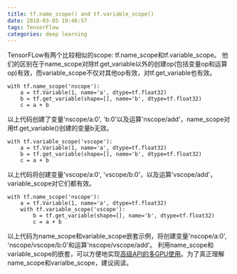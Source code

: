 ```yaml
---
title: tf.name_scope() and tf.variable_scope()
date: 2018-03-05 19:46:57
tags: TensorFlow
categories: deep learning
---
```


TensorFLow有两个比较相似的scope: tf.name_scope和tf.variable_scope。
他们的区别在于name_scope对除tf.get_variable以外的创建op(包括变量op和运算op)有效，而variable_scope不仅对其他op有效，对tf.get_variable也有效。
```
with tf.name_scope('nscope'):
	a = tf.Variable(1, name='a', dtype=tf.float32)
	b = tf.get_variable(shape=[], name='b', dtype=tf.float32)
	c = a + b
```
以上代码创建了变量'nscope/a:0', 'b:0'以及运算'nscope/add'，name_scope对用tf.get_variable()创建的变量b无效。
```
with tf.variable_scope('vscope'):
	a = tf.Variable(1, name='a', dtype=tf.float32)
	b = tf.get_variable(shape=[], name='b', dtype=tf.float32)
	c = a + b
```
以上代码将创建变量'vscope/a:0', 'vscope/b:0'，以及运算'vscope/add'，variable_scope对它们都有效。
```
with tf.name_scope('nscope'):
	a = tf.Variable(1, name='a', dtype=tf.float32)
	with tf.variable_scope('vscope'):
		b = tf.get_variable(shape=[], name='b', dtype=tf.float32)
		c = a + b
```
以上代码为name_scope和variable_scope嵌套示例，将创建变量'nscope/a:0', 'nscope/vscope/b:0'和运算'nscope/vscope/add'。
利用name_scope和variable_scope的嵌套，可以方便地实现[高级API的多GPU使用](http://jzdss.club/2018/03/04/Multi-GPUs/)。为了真正理解name_scope和varialbe_scope，建议阅读。